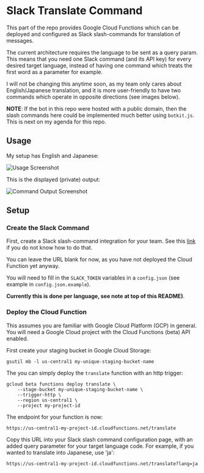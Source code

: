 # Slack Translate Command

This part of the repo provides Google Cloud Functions which can be deployed and
configured as Slack slash-commands for translation of messages.

The current architecture requires the language to be sent as
a query param. This means that you need one Slack command (and its API key) for
every desired target language, instead of having one command which treats the
first word as a parameter for example.

I will not be changing this anytime soon, as my team only cares about
English/Japanese translation, and it is more user-friendly to have two commands
which operate in opposite directions (see images below).


**NOTE**: If the bot in this repo were hosted with a public domain, then the slash
commands here could be implemented much better using `botkit.js`. This is next on
my agenda for this repo.


## Usage

My setup has English and Japanese:

![Usage Screenshot](https://raw.githubusercontent.com/joebullard/slack-translate/master/command/images/usage.png)

This is the displayed (private) output:

![Command Output Screenshot](https://raw.githubusercontent.com/joebullard/slack-translate/master/command/images/output.png)


## Setup

### Create the Slack Command

First, create a Slack slash-command integration for your team. See this
[link](https://api.slack.com/slash-commands) if you do not know how to do that.

You can leave the URL blank for now, as you have not deployed the Cloud
Function yet anyway.

You will need to fill in the `SLACK_TOKEN` variables in a `config.json` (see
example in `config.json.example`).

**Currently this is done per language, see note at top of this README)**.


### Deploy the Cloud Function

This assumes you are familiar with Google Cloud Platform (GCP) in general.
You will need a Google Cloud project with the Cloud Functions (beta) API
enabled.

First create your staging bucket in Google Cloud Storage:
```
gsutil mb -l us-central1 my-unique-staging-bucket-name
```

The you can simply deploy the `translate` function with an http trigger:

```
gcloud beta functions deploy translate \
    --stage-bucket my-unique-staging-bucket-name \
    --trigger-http \
    --region us-central1 \
    --project my-project-id
```

The endpoint for your function is now:

```
https://us-central1-my-project-id.cloudfunctions.net/translate
```

Copy this URL into your Slack slash command configuration page, with an added
query parameter for your target language code.
For example, if you wanted to translate into Japanese, use 'ja':

```
https://us-central1-my-project-id.cloudfunctions.net/translate?lang=ja
```
